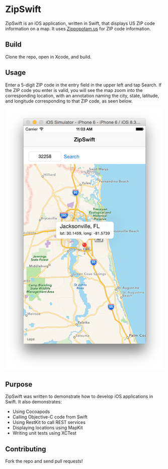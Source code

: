 # ZipSwift
ZipSwift is an iOS application, written in Swift, that displays US ZIP code information on a map. It uses [Zippopotam.us](http://www.zippopotam.us/) for ZIP code information.

## Build
Clone the repo, open in Xcode, and build.

## Usage
Enter a 5-digit ZIP code in the entry field in the upper left and tap Search. If the ZIP code you enter is valid, you will see the map zoom into the corresponding location, with an annotation naming the city, state, latitude, and longitude corresponding to that ZIP code, as seen below.

![Jacksonville](screenshots/32258.png)

## Purpose
ZipSwift was written to demonstrate how to develop iOS applications in Swift. It also demonstrates:

* Using Cocoapods
* Calling Objective-C code from Swift
* Using RestKit to call REST services
* Displaying locations using MapKit
* Writing unit tests using XCTest

## Contributing
Fork the repo and send pull requests!
